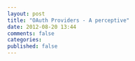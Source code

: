 ```yaml
---
layout: post
title: "OAuth Providers - A perceptive"
date: 2012-08-20 13:44
comments: false
categories: 
published: false
---
```

